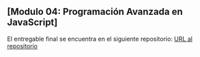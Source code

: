 ## [Modulo 04: Programación Avanzada en JavaScript]

El entregable final se encuentra en el siguiente repositorio:
[URL al repositorio](https://github.com/ysepulvedavidela/starwars-api)